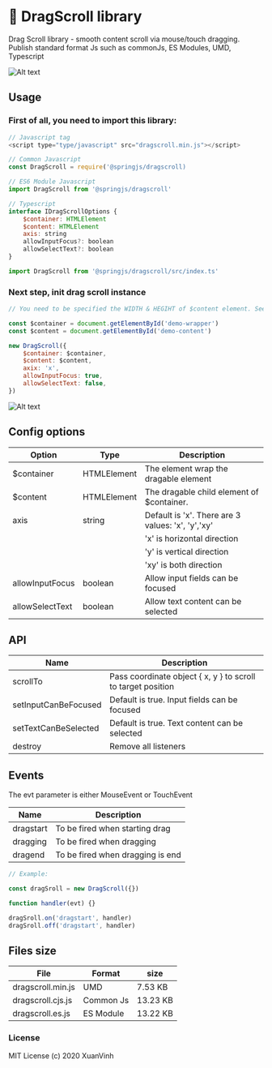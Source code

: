 # 🎉 DragScroll library

Drag Scroll library - smooth content scroll via mouse/touch dragging. Publish standard format Js such as commonJs, ES Modules, UMD, Typescript

![Alt text](https://vinhmx.me/drag/dragscrolldemo-v2.gif?raw=true)

## Usage

### First of all, you need to import this library:

```js
// Javascript tag
<script type="type/javascript" src="dragscroll.min.js"></script>
```

```js
// Common Javascript
const DragScroll = require('@springjs/dragscroll)
```

```js
// ES6 Module Javascript
import DragScroll from '@springjs/dragscroll'
```

```js
// Typescript
interface IDragScrollOptions {
    $container: HTMLElement
    $content: HTMLElement
    axis: string
    allowInputFocus?: boolean
    allowSelectText?: boolean
}

import DragScroll from '@springjs/dragscroll/src/index.ts'
```

### Next step, init drag scroll instance

```js
// You need to be specified the WIDTH & HEGIHT of $content element. See picture below

const $container = document.getElementById('demo-wrapper')
const $content = document.getElementById('demo-content')

new DragScroll({
    $container: $container,
    $content: $content,
    axix: 'x',
    allowInputFocus: true,
    allowSelectText: false,
})
```
![Alt text](https://vinhmx.me/drag/illustration.png?raw=true)

## Config options

| Option          | Type        | Description                                       |
| --------------- | ----------- | ------------------------------------------------- |
| \$container     | HTMLElement | The element wrap the dragable element             |
| \$content       | HTMLElement | The dragable child element of \$container.        |
| axis            | string      | Default is 'x'. There are 3 values: 'x', 'y','xy' |
|                 |             | 'x' is horizontal direction                       |
|                 |             | 'y' is vertical direction                         |
|                 |             | 'xy' is both direction                            |
| allowInputFocus | boolean     | Allow input fields can be focused                 |
| allowSelectText | boolean     | Allow text content can be selected                |

## API

| Name                 | Description                                                  |
| -------------------- | ------------------------------------------------------------ |
| scrollTo             | Pass coordinate object { x, y } to scroll to target position |
| setInputCanBeFocused | Default is true. Input fields can be focused                 |
| setTextCanBeSelected | Default is true. Text content can be selected                |
| destroy              | Remove all listeners                                         |

## Events

The evt parameter is either MouseEvent or TouchEvent

| Name                 | Description                                                  |
| -------------------- | ------------------------------------------------------------ |
| dragstart            | To be fired when starting drag                               |
| dragging             | To be fired when dragging                                    |
| dragend              | To be fired when dragging is end                             |

```js
// Example:

const dragSroll = new DragScroll({})

function handler(evt) {}

dragSroll.on('dragstart', handler)
dragSroll.off('dragstart', handler)
```

## Files size

| File              | Format         | size     |
| ----------------- | -------------- |----------
| dragscroll.min.js | UMD            | 7.53 KB  |
| dragscroll.cjs.js | Common Js      | 13.23 KB |
| dragscroll.es.js  | ES Module      | 13.22 KB |

### License

MIT License (c) 2020 XuanVinh
